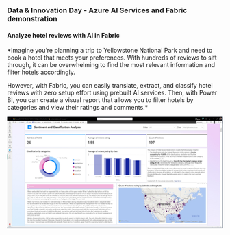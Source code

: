 ### Data & Innovation Day - Azure AI Services and Fabric demonstration

#### Analyze hotel reviews with AI in Fabric

*Imagine you’re planning a trip to Yellowstone National Park and need to book a hotel that meets your preferences. With hundreds of reviews to sift through, it can be overwhelming to find the most relevant information and filter hotels accordingly. 

However, with Fabric, you can easily translate, extract, and classify hotel reviews with zero setup effort using prebuilt AI services. Then, with Power BI, you can create a visual report that allows you to filter hotels by categories and view their ratings and comments.*

![img](https://github.com/fredgis/HotelReviewsDemo/blob/main/Hotel%20Reviews%20Classification%20Report.jpg)
